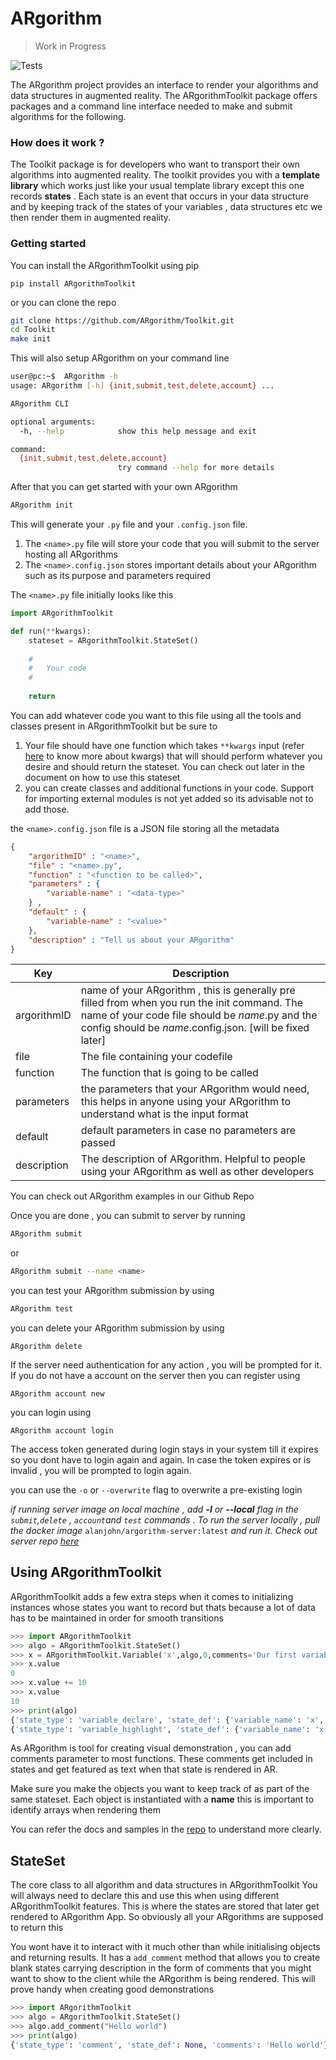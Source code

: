 # ARgorithm 

>  Work in Progress

![Tests](https://github.com/ARgorithm/Toolkit/workflows/Tests/badge.svg)

The ARgorithm project provides an interface to render your algorithms and data structures in augmented reality.
The ARgorithmToolkit package offers packages and a command line interface needed to make and submit algorithms for the following.

### How does it work ?

The Toolkit package is for developers who want to transport their own algorithms into augmented reality. The toolkit provides you with a **template library** which works just like your usual template library except this one records **states** . Each state is an event that occurs in your data structure and by keeping track of the states of your variables , data structures etc we then render them in augmented reality.

### Getting started 

 You can install the ARgorithmToolkit using pip 

```shell
pip install ARgorithmToolkit
```

or you can clone the repo

```bash
git clone https://github.com/ARgorithm/Toolkit.git 
cd Toolkit
make init
```

This will also setup ARgorithm on your command line

```bash
user@pc:~$  ARgorithm -h
usage: ARgorithm [-h] {init,submit,test,delete,account} ...

ARgorithm CLI

optional arguments:
  -h, --help            show this help message and exit

command:
  {init,submit,test,delete,account}
                        try command --help for more details
```

After that you can get started with your own ARgorithm

```bash
ARgorithm init
```

This will generate your `.py` file and your `.config.json` file.

1.  The  `<name>.py` file will store your code that you will submit to the server hosting all ARgorithms
2.  The `<name>.config.json`  stores important details about your ARgorithm such as its purpose and parameters required

The `<name>.py` file initially looks like this

```python
import ARgorithmToolkit

def run(**kwargs):
    stateset = ARgorithmToolkit.StateSet()
	
    #
    #	Your code
	#
    
    return
```

You can add whatever code you want to this file using all the tools and classes present in ARgorithmToolkit but be sure to

1. Your file should have one function which takes `**kwargs` input (refer [here](https://book.pythontips.com/en/latest/args_and_kwargs.html) to know more about kwargs) that will should perform whatever you desire and should return the stateset. You can check out later in the document on how to use this stateset
2.  you can create classes and additional functions in your code. Support for importing external modules is not yet added so its advisable not to add those.

the `<name>.config.json` file is a JSON file storing all the metadata

```json
{
    "argorithmID" : "<name>",
    "file" : "<name>.py",
    "function" : "<function to be called>",
    "parameters" : {
        "variable-name" : "<data-type>"
    } , 
    "default" : {
        "variable-name" : "<value>"
    },
    "description" : "Tell us about your ARgorithm"
}
```

| Key         | Description                                                  |
| ----------- | ------------------------------------------------------------ |
| argorithmID | name of your ARgorithm , this is generally pre filled from when you run the init command. The name of your code file should be *name*.py and the config should be *name*.config.json. [will be fixed later] |
| file        | The file containing your codefile                            |
| function    | The function that is going to be called                      |
| parameters  | the parameters that your ARgorithm would need, this helps in anyone using your ARgorithm to understand what is the input format |
| default     | default parameters in case no parameters are passed          |
| description | The description of ARgorithm. Helpful to people using your ARgorithm as well as other developers |

You can check out ARgorithm examples in our Github Repo 

Once you are done , you can submit to server by running

```bash
ARgorithm submit
```

or 

```bash
ARgorithm submit --name <name>
```

you can test your ARgorithm submission by using

```bash
ARgorithm test
```

you can delete your ARgorithm submission by using

```
ARgorithm delete
```

If the server need authentication for any action , you will be prompted for it. If you do not have a account on the server then you can register using

```
ARgorithm account new
```

you can login using

```
ARgorithm account login
```

The access token generated during login stays in your system till it expires so you dont have to login again and again. In case the token expires or is invalid , you will be prompted to login again.

you can use the `-o` or `--overwrite` flag to overwrite a pre-existing login

*if running server image on local machine , add **-l** or **--local** flag in the `submit`,`delete`  , `account`and `test` commands . To run the server locally , pull the docker image* `alanjohn/argorithm-server:latest` *and run it. Check out server repo [here](https://github.com/ARgorithm/Server)*

## Using ARgorithmToolkit

ARgorithmToolkit adds a few extra steps when it comes to initializing instances whose states you want to record but thats because a lot of data has to be maintained in order for smooth transitions

```python
>>> import ARgorithmToolkit
>>> algo = ARgorithmToolkit.StateSet()
>>> x = ARgorithmToolkit.Variable('x',algo,0,comments='Our first variable')
>>> x.value
0
>>> x.value += 10
>>> x.value
10
>>> print(algo)
{'state_type': 'variable_declare', 'state_def': {'variable_name': 'x', 'value': 0}, 'comments': 'Our first variable'}
{'state_type': 'variable_highlight', 'state_def': {'variable_name': 'x', 'value': 10}, 'comments': ''}
```

As ARgorithm is tool for creating visual demonstration , you can add comments parameter to most functions. These comments get included in states and get featured as text when that state is rendered in AR.

Make sure you make the objects you want to keep track of as part of the same stateset. Each object is instantiated with a **name** this is important to identify arrays when rendering them

You can refer the docs and samples in the [repo](https://github.com/ARgorithm/Toolkit) to understand more clearly.



## StateSet

The core class to all algorithm and data structures in ARgorithmToolkit
You will always need to declare this and use this when using different ARgorithmToolkit features. This is where the states are stored that later get rendered to ARgorithm App. So obviously all your ARgorithms are supposed to return this

You wont have it to interact with it much other than while initialising objects and returning results.
It has a `add_comment` method that allows you to create blank states carrying description in the form of comments that you might want to show to the client while the ARgorithm is being rendered. This will prove handy when creating good demonstrations

```python
>>> import ARgorithmToolkit
>>> algo = ARgorithmToolkit.StateSet()
>>> algo.add_comment("Hello world")
>>> print(algo)
{'state_type': 'comment', 'state_def': None, 'comments': 'Hello world'}
```



